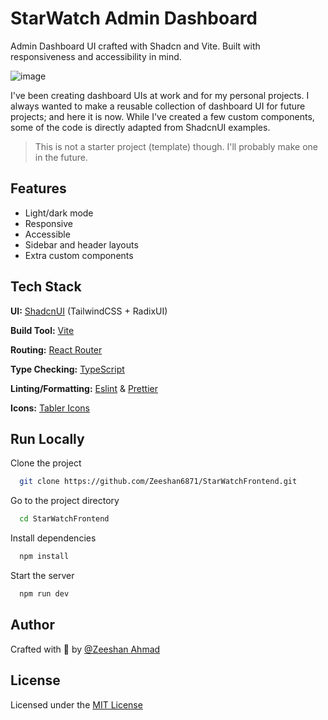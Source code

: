 # StarWatch Admin Dashboard

Admin Dashboard UI crafted with Shadcn and Vite. Built with responsiveness and accessibility in mind.

![image](https://github.com/user-attachments/assets/be849d89-21fc-48a5-9104-ef2e696bb760)


I've been creating dashboard UIs at work and for my personal projects. I always wanted to make a reusable collection of dashboard UI for future projects; and here it is now. While I've created a few custom components, some of the code is directly adapted from ShadcnUI examples.

> This is not a starter project (template) though. I'll probably make one in the future.

## Features

- Light/dark mode
- Responsive
- Accessible
- Sidebar and header layouts
- Extra custom components

## Tech Stack

**UI:** [ShadcnUI](https://ui.shadcn.com) (TailwindCSS + RadixUI)

**Build Tool:** [Vite](https://vitejs.dev/)

**Routing:** [React Router](https://reactrouter.com/en/main)

**Type Checking:** [TypeScript](https://www.typescriptlang.org/)

**Linting/Formatting:** [Eslint](https://eslint.org/) & [Prettier](https://prettier.io/)

**Icons:** [Tabler Icons](https://tabler.io/icons)

## Run Locally

Clone the project

```bash
  git clone https://github.com/Zeeshan6871/StarWatchFrontend.git
```

Go to the project directory

```bash
  cd StarWatchFrontend
```

Install dependencies

```bash
  npm install
```

Start the server

```bash
  npm run dev
```

## Author

Crafted with 🤍 by [@Zeeshan Ahmad](https://github.com/Zeeshan6871)

## License

Licensed under the [MIT License](https://choosealicense.com/licenses/mit/)
